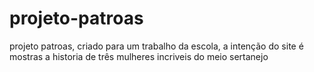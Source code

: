 # projeto-patroas

projeto patroas, criado para um trabalho da escola, a intenção do site é mostras a historia de três mulheres incriveis do meio sertanejo
